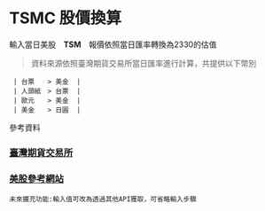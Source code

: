 # TSMC 股價換算


輸入當日美股　**TSM**　報價依照當日匯率轉換為2330的估值


> 資料來源依照臺灣期貨交易所當日匯率進行計算，共提供以下幣別

     | 台票　　> 美金  |
     | 人頭紙　> 台票  |
     | 歐元　　> 美金  |
     | 美金　　> 日圓  |

參考資料
### [臺灣期貨交易所](https://www.taifex.com.tw/cht/3/dailyFXRate)
### [美股參考網站](https://www.marketwatch.com/)

`未來擴充功能:輸入值可改為透過其他API獲取，可省略輸入步驟` 
